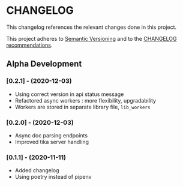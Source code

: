 CHANGELOG
=========

This changelog references the relevant changes done in this project.

This project adheres to [Semantic Versioning](http://semver.org/) 
and to the [CHANGELOG recommendations](http://keepachangelog.com/).
## Alpha Development

### [0.2.1] - (2020-12-03)
- Using correct version in api status message
- Refactored async workers : more flexibility, upgradability
- Workers are stored in separate library file, `lib_workers`

### [0.2.0] - (2020-12-03)
- Async doc parsing endpoints
- Improved tika server handling

### [0.1.1] - (2020-11-11)
- Added changelog
- Using poetry instead of pipenv

